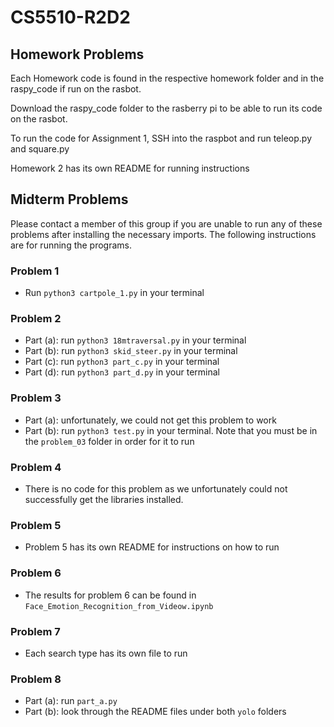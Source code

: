 # CS5510-R2D2

## Homework Problems
Each Homework code is found in the respective homework folder and in the raspy_code if run on the rasbot.

Download the raspy_code folder to the rasberry pi to be able to run its code on the rasbot.

To run the code for Assignment 1, SSH into the raspbot and run teleop.py and square.py

Homework 2 has its own README for running instructions

## Midterm Problems
Please contact a member of this group if you are unable to run any of these problems after installing the necessary imports. The following instructions are for running the programs.

### Problem 1
- Run `python3 cartpole_1.py` in your terminal

### Problem 2
- Part (a): run `python3 18mtraversal.py` in your terminal
- Part (b): run `python3 skid_steer.py` in your terminal
- Part (c): run `python3 part_c.py` in your terminal
- Part (d): run `python3 part_d.py` in your terminal

### Problem 3
- Part (a): unfortunately, we could not get this problem to work
- Part (b): run `python3 test.py` in your terminal. Note that you must be in the `problem_03` folder in order for it to run
### Problem 4
- There is no code for this problem as we unfortunately could not successfully get the libraries installed.
### Problem 5
- Problem 5 has its own README for instructions on how to run
### Problem 6
- The results for problem 6 can be found in `Face_Emotion_Recognition_from_Videow.ipynb`
### Problem 7
- Each search type has its own file to run
### Problem 8
- Part (a): run `part_a.py`
- Part (b): look through the README files under both `yolo` folders